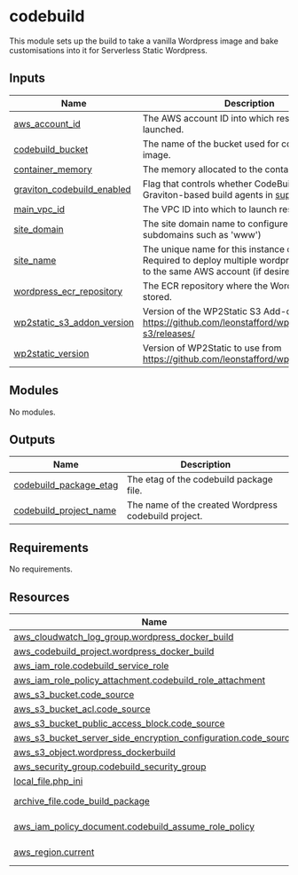<!-- BEGIN_TF_DOCS -->
# codebuild

This module sets up the build to take a vanilla Wordpress image and bake customisations into it for Serverless Static Wordpress.

## Inputs

| Name | Description | Type | Default | Required |
|------|-------------|------|---------|:--------:|
| <a name="input_aws_account_id"></a> [aws\_account\_id](#input\_aws\_account\_id) | The AWS account ID into which resources will be launched. | `string` | n/a | yes |
| <a name="input_codebuild_bucket"></a> [codebuild\_bucket](#input\_codebuild\_bucket) | The name of the bucket used for codebuild of the image. | `string` | n/a | yes |
| <a name="input_container_memory"></a> [container\_memory](#input\_container\_memory) | The memory allocated to the container (in MB) | `number` | n/a | yes |
| <a name="input_graviton_codebuild_enabled"></a> [graviton\_codebuild\_enabled](#input\_graviton\_codebuild\_enabled) | Flag that controls whether CodeBuild should use Graviton-based build agents in [supported regions](https://docs.aws.amazon.com/codebuild/latest/userguide/build-env-ref-compute-types.html). | `bool` | `false` | no |
| <a name="input_main_vpc_id"></a> [main\_vpc\_id](#input\_main\_vpc\_id) | The VPC ID into which to launch resources. | `string` | n/a | yes |
| <a name="input_site_domain"></a> [site\_domain](#input\_site\_domain) | The site domain name to configure (without any subdomains such as 'www') | `string` | n/a | yes |
| <a name="input_site_name"></a> [site\_name](#input\_site\_name) | The unique name for this instance of the module. Required to deploy multiple wordpress instances to the same AWS account (if desired). | `string` | n/a | yes |
| <a name="input_wordpress_ecr_repository"></a> [wordpress\_ecr\_repository](#input\_wordpress\_ecr\_repository) | The ECR repository where the Wordpress image is stored. | `string` | n/a | yes |
| <a name="input_wp2static_s3_addon_version"></a> [wp2static\_s3\_addon\_version](#input\_wp2static\_s3\_addon\_version) | Version of the WP2Static S3 Add-on to use from https://github.com/leonstafford/wp2static-addon-s3/releases/ | `string` | `"1.0"` | no |
| <a name="input_wp2static_version"></a> [wp2static\_version](#input\_wp2static\_version) | Version of WP2Static to use from https://github.com/leonstafford/wp2static/releases | `string` | `"7.1.7"` | no |
## Modules

No modules.
## Outputs

| Name | Description |
|------|-------------|
| <a name="output_codebuild_package_etag"></a> [codebuild\_package\_etag](#output\_codebuild\_package\_etag) | The etag of the codebuild package file. |
| <a name="output_codebuild_project_name"></a> [codebuild\_project\_name](#output\_codebuild\_project\_name) | The name of the created Wordpress codebuild project. |
## Requirements

No requirements.
## Resources

| Name | Type |
|------|------|
| [aws_cloudwatch_log_group.wordpress_docker_build](https://registry.terraform.io/providers/hashicorp/aws/latest/docs/resources/cloudwatch_log_group) | resource |
| [aws_codebuild_project.wordpress_docker_build](https://registry.terraform.io/providers/hashicorp/aws/latest/docs/resources/codebuild_project) | resource |
| [aws_iam_role.codebuild_service_role](https://registry.terraform.io/providers/hashicorp/aws/latest/docs/resources/iam_role) | resource |
| [aws_iam_role_policy_attachment.codebuild_role_attachment](https://registry.terraform.io/providers/hashicorp/aws/latest/docs/resources/iam_role_policy_attachment) | resource |
| [aws_s3_bucket.code_source](https://registry.terraform.io/providers/hashicorp/aws/latest/docs/resources/s3_bucket) | resource |
| [aws_s3_bucket_acl.code_source](https://registry.terraform.io/providers/hashicorp/aws/latest/docs/resources/s3_bucket_acl) | resource |
| [aws_s3_bucket_public_access_block.code_source](https://registry.terraform.io/providers/hashicorp/aws/latest/docs/resources/s3_bucket_public_access_block) | resource |
| [aws_s3_bucket_server_side_encryption_configuration.code_source](https://registry.terraform.io/providers/hashicorp/aws/latest/docs/resources/s3_bucket_server_side_encryption_configuration) | resource |
| [aws_s3_object.wordpress_dockerbuild](https://registry.terraform.io/providers/hashicorp/aws/latest/docs/resources/s3_object) | resource |
| [aws_security_group.codebuild_security_group](https://registry.terraform.io/providers/hashicorp/aws/latest/docs/resources/security_group) | resource |
| [local_file.php_ini](https://registry.terraform.io/providers/hashicorp/local/latest/docs/resources/file) | resource |
| [archive_file.code_build_package](https://registry.terraform.io/providers/hashicorp/archive/latest/docs/data-sources/file) | data source |
| [aws_iam_policy_document.codebuild_assume_role_policy](https://registry.terraform.io/providers/hashicorp/aws/latest/docs/data-sources/iam_policy_document) | data source |
| [aws_region.current](https://registry.terraform.io/providers/hashicorp/aws/latest/docs/data-sources/region) | data source |
<!-- END_TF_DOCS -->
